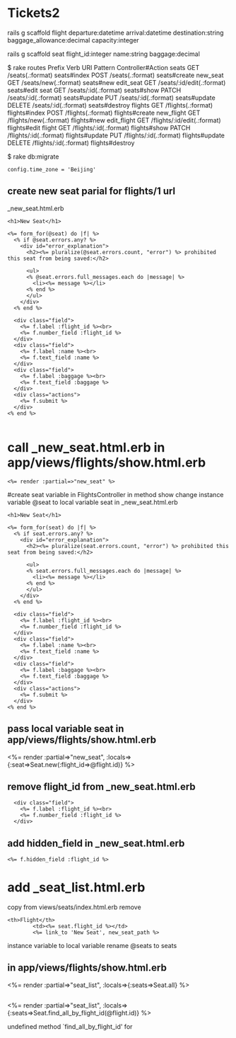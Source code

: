 # Tickets2

rails g scaffold flight departure:datetime arrival:datetime destination:string baggage_allowance:decimal capacity:integer

rails g scaffold seat flight_id:integer name:string baggage:decimal


$ rake routes
     Prefix Verb   URI Pattern                 Controller#Action
      seats GET    /seats(.:format)            seats#index
            POST   /seats(.:format)            seats#create
   new_seat GET    /seats/new(.:format)        seats#new
  edit_seat GET    /seats/:id/edit(.:format)   seats#edit
       seat GET    /seats/:id(.:format)        seats#show
            PATCH  /seats/:id(.:format)        seats#update
            PUT    /seats/:id(.:format)        seats#update
            DELETE /seats/:id(.:format)        seats#destroy
    flights GET    /flights(.:format)          flights#index
            POST   /flights(.:format)          flights#create
 new_flight GET    /flights/new(.:format)      flights#new
edit_flight GET    /flights/:id/edit(.:format) flights#edit
     flight GET    /flights/:id(.:format)      flights#show
            PATCH  /flights/:id(.:format)      flights#update
            PUT    /flights/:id(.:format)      flights#update
            DELETE /flights/:id(.:format)      flights#destroy

$ rake db:migrate

    config.time_zone = 'Beijing'

## create new seat parial for flights/1 url
_new_seat.html.erb

```
<h1>New Seat</h1>

<%= form_for(@seat) do |f| %>
  <% if @seat.errors.any? %>
    <div id="error_explanation">
      <h2><%= pluralize(@seat.errors.count, "error") %> prohibited this seat from being saved:</h2>

      <ul>
      <% @seat.errors.full_messages.each do |message| %>
        <li><%= message %></li>
      <% end %>
      </ul>
    </div>
  <% end %>

  <div class="field">
    <%= f.label :flight_id %><br>
    <%= f.number_field :flight_id %>
  </div>
  <div class="field">
    <%= f.label :name %><br>
    <%= f.text_field :name %>
  </div>
  <div class="field">
    <%= f.label :baggage %><br>
    <%= f.text_field :baggage %>
  </div>
  <div class="actions">
    <%= f.submit %>
  </div>
<% end %>


```

# call _new_seat.html.erb in app/views/flights/show.html.erb
```
<%= render :partial=>"new_seat" %>
```

#create seat variable in FlightsController in method show
change instance variable @seat to local variable seat in _new_seat.html.erb
```
<h1>New Seat</h1>

<%= form_for(seat) do |f| %>
  <% if seat.errors.any? %>
    <div id="error_explanation">
      <h2><%= pluralize(seat.errors.count, "error") %> prohibited this seat from being saved:</h2>

      <ul>
      <% seat.errors.full_messages.each do |message| %>
        <li><%= message %></li>
      <% end %>
      </ul>
    </div>
  <% end %>

  <div class="field">
    <%= f.label :flight_id %><br>
    <%= f.number_field :flight_id %>
  </div>
  <div class="field">
    <%= f.label :name %><br>
    <%= f.text_field :name %>
  </div>
  <div class="field">
    <%= f.label :baggage %><br>
    <%= f.text_field :baggage %>
  </div>
  <div class="actions">
    <%= f.submit %>
  </div>
<% end %>

```

## pass local variable seat in app/views/flights/show.html.erb
<%= render :partial=>"new_seat", :locals=>{:seat=>Seat.new(:flight_id=>@flight.id)} %>

## remove flight_id from _new_seat.html.erb
```
  <div class="field">
    <%= f.label :flight_id %><br>
    <%= f.number_field :flight_id %>
  </div>
```

## add hidden_field in _new_seat.html.erb
```
<%= f.hidden_field :flight_id %>
```

# add _seat_list.html.erb
copy from views/seats/index.html.erb
remove
```
<th>Flight</th>
        <td><%= seat.flight_id %></td>
        <%= link_to 'New Seat', new_seat_path %>
```
instance variable to local variable
rename @seats to seats

## in app/views/flights/show.html.erb
<%= render :partial=>"seat_list", :locals=>{:seats=>Seat.all} %>


## 
<%= render :partial=>"seat_list", :locals=>{:seats=>Seat.find_all_by_flight_id(@flight.id)} %>

undefined method `find_all_by_flight_id' for

##
